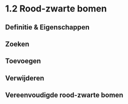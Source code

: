 # 1.2 Rood-zwarte bomen 

## Definitie & Eigenschappen

## Zoeken

## Toevoegen

## Verwijderen

## Vereenvoudigde rood-zwarte bomen

